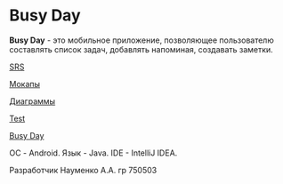 # Busy Day
**Busy Day** - это мобильное приложение, позволяющее пользователю составлять список задач, добавлять напоминая, создавать заметки. 

[SRS](https://github.com/AndrewNaumenko/Busy-day/blob/master/Документы/SRS.md)

[Мокапы](https://github.com/AndrewNaumenko/Busy-day/tree/master/Мокапы)

[Диаграммы](https://github.com/AndrewNaumenko/Busy-day/tree/master/Диаграммы)  

[Test](https://github.com/AndrewNaumenko/Busy-day/tree/master/Test)  

[Busy Day](https://github.com/AndrewNaumenko/Busy-day/tree/master/Busy-day)  

ОС - Android.
Язык - Java.
IDE - IntelliJ IDEA. 

Разработчик Науменко А.А. гр 750503  

